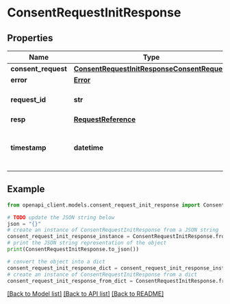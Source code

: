 # ConsentRequestInitResponse


## Properties

Name | Type | Description | Notes
------------ | ------------- | ------------- | -------------
**consent_request** | [**ConsentRequestInitResponseConsentRequest**](ConsentRequestInitResponseConsentRequest.md) |  | [optional] 
**error** | [**Error**](Error.md) |  | [optional] 
**request_id** | **str** | a nonce, unique for each HTTP request | 
**resp** | [**RequestReference**](RequestReference.md) |  | 
**timestamp** | **datetime** | Date time format in UTC, includes miliseconds YYYY-MM-DDThh:mm:ss.vZ | 

## Example

```python
from openapi_client.models.consent_request_init_response import ConsentRequestInitResponse

# TODO update the JSON string below
json = "{}"
# create an instance of ConsentRequestInitResponse from a JSON string
consent_request_init_response_instance = ConsentRequestInitResponse.from_json(json)
# print the JSON string representation of the object
print(ConsentRequestInitResponse.to_json())

# convert the object into a dict
consent_request_init_response_dict = consent_request_init_response_instance.to_dict()
# create an instance of ConsentRequestInitResponse from a dict
consent_request_init_response_from_dict = ConsentRequestInitResponse.from_dict(consent_request_init_response_dict)
```
[[Back to Model list]](../README.md#documentation-for-models) [[Back to API list]](../README.md#documentation-for-api-endpoints) [[Back to README]](../README.md)


